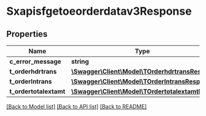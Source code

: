 # Sxapisfgetoeorderdatav3Response

## Properties
Name | Type | Description | Notes
------------ | ------------- | ------------- | -------------
**c_error_message** | **string** |  | [optional] 
**t_orderhdrtrans** | [**\Swagger\Client\Model\TOrderhdrtransResp**](TOrderhdrtransResp.md) |  | [optional] 
**t_orderlntrans** | [**\Swagger\Client\Model\TOrderlntransResp**](TOrderlntransResp.md) |  | [optional] 
**t_ordertotalextamt** | [**\Swagger\Client\Model\TOrdertotalextamtResp**](TOrdertotalextamtResp.md) |  | [optional] 

[[Back to Model list]](../README.md#documentation-for-models) [[Back to API list]](../README.md#documentation-for-api-endpoints) [[Back to README]](../README.md)


